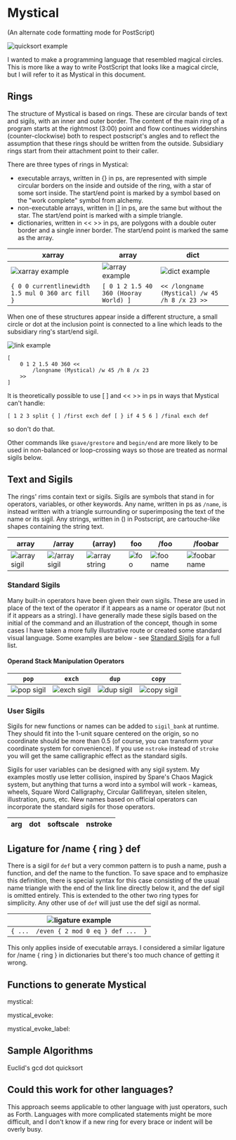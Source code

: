 # Mystical
(An alternate code formatting mode for PostScript)

![quicksort example](images/quicksort_example.png)

I wanted to make a programming language that resembled magical circles. This is more like a way to write PostScript that looks like a magical circle, but I will refer to it as Mystical in this document.

## Rings
The structure of Mystical is based on rings. These are circular bands of text and sigils, with an inner and outer border. The content of the main ring of a program starts at the rightmost (3:00) point and flow continues widdershins (counter-clockwise) both to respect postscript's angles and to reflect the assumption that these rings should be written from the outside.  Subsidiary rings start from their attachment point to their caller. 

There are three types of rings in Mystical:
* executable arrays, written in {} in ps, are represented with simple circular borders on the inside and outside of the ring, with a star of some sort inside. The start/end point is marked by a symbol based on the "work complete" symbol from alchemy. 
* non-executable arrays, written in [] in ps, are the same but without the star. The start/end point is marked with a simple triangle. 
* dictionaries, written in << >> in ps, are polygons with a double outer border and a single inner border. The start/end point is marked the same as the array. 

| xarray | array | dict |
|--|--|--|
| ![xarray example](images/xarray_example.png) | ![array example](images/array_example.png) | ![dict example](images/dict_example.png) |
| `{ 0 0 currentlinewidth 1.5 mul 0 360 arc fill }` | `[ 0 1 2 1.5 40 360 (Hooray World) ]` | `<< /longname (Mystical) /w 45 /h 8 /x 23 >>` |

When one of these structures appear inside a different structure, a small circle or dot at the inclusion point is connected to a line which leads to the subsidiary ring's start/end sigil.

![link example](images/link_example.png)
```
[
    0 1 2 1.5 40 360 <<
        /longname (Mystical) /w 45 /h 8 /x 23
    >>
]
```

It is theoretically possible to use [ ] and << >> in ps in ways that Mystical can't handle:
```
[ 1 2 3 split { ] /first exch def [ } if 4 5 6 ] /final exch def
```
so don't do that.

Other commands like `gsave/grestore` and `begin/end` are more likely to be used in non-balanced or loop-crossing ways so those are treated as normal sigils below.

## Text and Sigils
The rings' rims contain text or sigils.  Sigils are symbols that stand in for operators, variables, or other keywords. Any name, written in ps as `/name`, is instead written with a triangle surrounding or superimposing the text of the name or its sigil.  Any strings, written in () in Postscript, are cartouche-like shapes containing the string text.

| array | /array | (array) | foo | /foo | /foobar |
|--|--|--|--|--|--|
| ![array sigil](images/operator_array.png) | ![/array sigil](images/name_array.png) | ![array string](images/string_array.png) | ![foo](images/operator_foo.png) | ![foo name](images/name_foo.png) | ![foobar name](images/name_foobar.png) |

### Standard Sigils
Many built-in operators have been given their own sigils.  These are used in place of the text of the operator if it appears as a name or operator (but not if it appears as a string).  I have generally made these sigils based on the initial of the command and an illustration of the concept, though in some cases I have taken a more fully illustrative route or created some standard visual language.  Some examples are below - see [Standard Sigils](docs/operators.md) for a full list.

#### Operand Stack Manipulation Operators

|`pop`|`exch`|`dup`|`copy`|
|:--:|:--:|:--:|:--:|
| ![pop sigil](images/sigil_pop.png) | ![exch sigil](images/sigil_exch.png) | ![dup sigil](images/sigil_dup.png) | ![copy sigil](images/sigil_copy.png) |


### User Sigils
Sigils for new functions or names can be added to `sigil_bank` at runtime.  They should fit into the 1-unit square centered on the origin, so no coordinate should be more than 0.5 (of course, you can transform your coordinate system for convenience).  If you use `nstroke` instead of `stroke` you will get the same calligraphic effect as the standard sigils.

Sigils for user variables can be designed with any sigil system.  My examples mostly use letter collision, inspired by Spare's Chaos Magick system, but anything that turns a word into a symbol will work - kameas, wheels, Square Word Calligraphy, Circular Gallifreyan, sitelen sitelen, illustration, puns, etc.  New names based on official operators can incorporate the standard sigils for those operators.

| arg | dot | softscale | nstroke |
|--|--|--|--|

## Ligature for /name { ring } def

There is a sigil for `def` but a very common pattern is to push a name, push a function, and def the name to the function. To save space and to emphasize this definition, there is special syntax for this case consisting of the usual name triangle with the end of the link line directly below it, and the def sigil is omitted entirely. This is extended to the other two ring types for simplicity. Any other use of `def` will just use the def sigil as normal.

| ![ligature example](images/ligature_example.png) |
|:--:|
| ` { ...  /even { 2 mod 0 eq } def ...  } ` |

This only applies inside of executable arrays. I considered a similar ligature for /name { ring } in dictionaries but there's too much chance of getting it wrong.

## Functions to generate Mystical

mystical:

mystical_evoke:

mystical_evoke_label:

## Sample Algorithms

Euclid's gcd
dot
quicksort

## Could this work for other languages?
This approach seems applicable to other language with just operators, such as Forth. Languages with more complicated statements might be more difficult, and I don't know if a new ring for every brace or indent will be overly busy.

